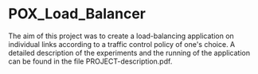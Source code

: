 # POX_Load_Balancer

The aim of this project was to create a load-balancing application on individual links according to a traffic control policy of one's choice. A detailed description of the experiments and the running of the application can be found in the file PROJECT-description.pdf.
